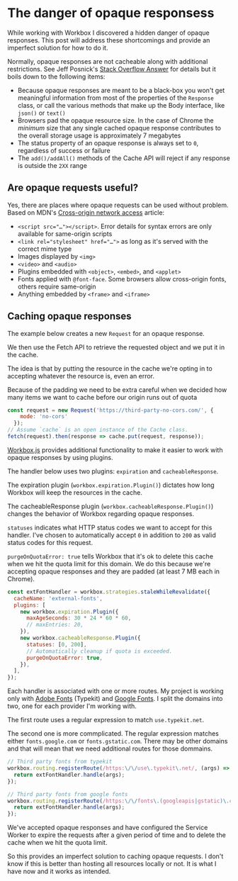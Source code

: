 # The danger of opaque responsess

While working with Workbox I discovered a hidden danger of opaque responses. This post will address these shortcomings and provide an imperfect solution for how to do it.

Normally, opaque responses are not cacheable along with additional restrictions. See Jeff Posnick's [Stack Overflow Answer](https://stackoverflow.com/questions/39109789/what-limitations-apply-to-opaque-responses) for details but it boils down to the following items:

* Because opaque responses are meant to be a black-box you won't get meaningful information from most of the properties of the `Response` class, or call the various methods that make up the Body interface, like `json()` or `text()`
* Browsers pad the opaque resource size. In the case of Chrome the *minimum* size that any single cached opaque response contributes to the overall storage usage is approximately 7 megabytes
* The status property of an opaque response is always set to `0`, regardless of success or failure
* The `add()/addAll()` methods of the Cache API will reject if any response is outside the `2XX` range

## Are opaque requests useful?

Yes, there are places where opaque requests can be used without problem. Based on MDN's [Cross-origin network access](https://developer.mozilla.org/en-US/docs/Web/Security/Same-origin_policy#Cross-origin_network_access) article:

* `<script src="…"></script>`. Error details for syntax errors are only available for same-origin scripts
* `<link rel="stylesheet" href="…">` as long as it's served with the correct mime type
* Images displayed by `<img>`
* `<video>` and `<audio>`
* Plugins embedded with `<object>`, `<embed>`, and `<applet>`
* Fonts applied with `@font-face`. Some browsers allow cross-origin fonts, others require same-origin
* Anything embedded by `<frame>` and `<iframe>`

## Caching opaque responses

The example below creates a new `Request` for an opaque response.

We then use the Fetch API to retrieve the requested object and we put it in the cache.

The idea is that by putting the resource in the cache we're opting in to accepting whatever the resource is, even an error.

Because of the padding we need to be extra careful when we decided how many items we want to cache before our origin runs out of quota

```js
const request = new Request('https://third-party-no-cors.com/', {
    mode: 'no-cors'
  });
// Assume `cache` is an open instance of the Cache class.
fetch(request).then(response => cache.put(request, response));
```

[Workbox.js](https://developers.google.com/web/tools/workbox/) provides additional functionality to make it easier to work with opaque responses by using plugins.

The handler below uses two plugins: `expiration` and `cacheableResponse`.

The expiration plugin (`workbox.expiration.Plugin()`) dictates how long Workbox will keep the resources in the cache.

The cacheableResponse plugin (`workbox.cacheableResponse.Plugin()`) changes the behavior of Workbox regarding opaque responses.

`statuses` indicates what HTTP status codes we want to accept for this handler. I've chosen to automatically accept `0` in addition to `200` as valid status codes for this request.

`purgeOnQuotaError: true` tells Workbox that it's ok to delete this cache when we hit the quota limit for this domain. We do this because we're accepting opaque responses and they are padded (at least 7 MB each in Chrome).

```js
const extFontHandler = workbox.strategies.staleWhileRevalidate({
  cacheName: 'external-fonts',
  plugins: [
    new workbox.expiration.Plugin({
      maxAgeSeconds: 30 * 24 * 60 * 60,
      // maxEntries: 20,
    }),
    new workbox.cacheableResponse.Plugin({
      statuses: [0, 200],
      // Automatically cleanup if quota is exceeded.
      purgeOnQuotaError: true,
    }),
  ],
});
```

Each handler is associated with one or more routes. My project is working only with [Adobe Fonts](https://fonts.adobe.com/) (Typekit) and [Google Fonts](https://fonts.google.com/). I split the domains into two, one for each provider I'm working with.

The first route uses a regular expression to match `use.typekit.net`.

The second one is more commplicated. The regular expression matches either `fonts.google.com` or `fonts.gstatic.com`. There may be other domains and that will mean that we need additional routes for those dommains.

```js
// Third party fonts from typekit
workbox.routing.registerRoute(/https:\/\/use\.typekit\.net/, (args) => {
  return extFontHandler.handle(args);
});

// Third party fonts from google fonts
workbox.routing.registerRoute(/https:\/\/fonts\.(googleapis|gstatic)\.com/, (args) => {
  return extFontHandler.handle(args);
});
```

We've accepted opaque responses and have configured the Service Worker to expire the requests after a given period of time and to delete the cache when we hit the quota limit.

So this provides an imperfect solution to caching opaque requests. I don't know if this is better than hosting all resources locally or not. It is what I have now and it works as intended.
